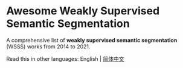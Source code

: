 # Awesome Weakly Supervised Semantic Segmentation

A comprehensive list of **weakly supervised semantic segmentation** (WSSS) works from 2014 to 2021.

Read this in other languages: English | [简体中文](./README_zh-CN.md)

